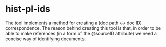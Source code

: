 hist-pl-ids
===========

The tool implements a method for creating a (doc path <-> doc ID)
correspondence.  The reason behind creating this tool is that, in
order to be able to make references (in a form of the @sourceID
attribute) we need a concise way of identifying documents.
